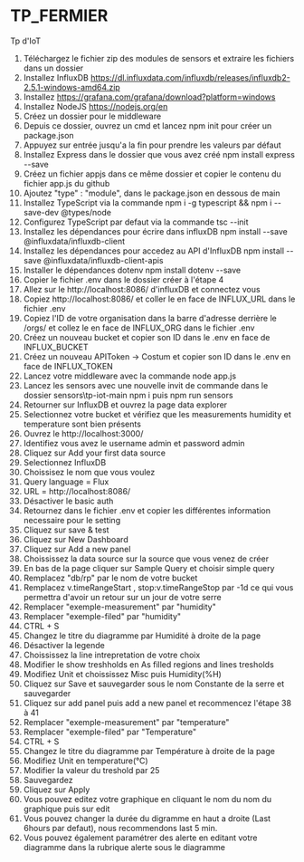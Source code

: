 # TP_FERMIER
Tp d'IoT


1. Téléchargez le fichier zip des modules de sensors et extraire les fichiers dans un dossier
2. Installez InfluxDB https://dl.influxdata.com/influxdb/releases/influxdb2-2.5.1-windows-amd64.zip
3. Installez https://grafana.com/grafana/download?platform=windows
4. Installez NodeJS https://nodejs.org/en
5. Créez un dossier pour le middleware
6. Depuis ce dossier, ouvrez un cmd et lancez npm init pour créer un package.json
7. Appuyez sur entrée jusqu'a la fin pour prendre les valeurs par défaut
8. Installez Express dans le dossier que vous avez créé npm install express --save
9. Créez un fichier appjs dans ce même dossier et copier le contenu du fichier app.js du github
10. Ajoutez "type" : "module", dans le package.json en dessous de main
11. Installez TypeScript via la commande npm i -g typescript && npm i --save-dev @types/node
12. Configurez TypeScript par defaut via la commande tsc --init
13. Installez les dépendances pour écrire dans influxDB npm install --save @influxdata/influxdb-client
14. Installez les dépendances pour accedez au API d'InfluxDB npm install --save @influxdata/influxdb-client-apis
15. Installer le dépendances dotenv npm install dotenv --save
16. Copier le fichier .env dans le dossier créer à l'étape 4
17. Allez sur le http://localhost:8086/ d'influxDB et connectez vous
18. Copiez http://localhost:8086/ et coller le en face de INFLUX_URL dans le fichier .env
19. Copiez l'ID de votre organisation dans la barre d'adresse derrière le /orgs/ et collez le en face de INFLUX_ORG dans le fichier .env
20. Créez un nouveau bucket et copier son ID dans le .env en face de INFLUX_BUCKET
21. Créez un nouveau APIToken -> Costum et copier son ID dans le .env en face de INFLUX_TOKEN
22. Lancez votre middleware avec la commande node app.js
23. Lancez les sensors avec une nouvelle invit de commande dans le dossier sensors\tp-iot-main npm i puis npm run sensors
24. Retourner sur InfluxDB et ouvrez la page data explorer
25. Selectionnez votre bucket et vérifiez que les measurements humidity et temperature sont bien présents
26. Ouvrez le http://localhost:3000/
27. Identifiez vous avez le username admin et password admin
28. Cliquez sur Add your first data source
29. Selectionnez InfluxDB
30. Choissisez le nom que vous voulez
31. Query language = Flux
32. URL = http://localhost:8086/
33. Désactiver le basic auth
34. Retournez dans le fichier .env et copier les différentes information necessaire pour le setting 
35. Cliquez sur save & test
36. Cliquez sur New Dashboard
37. Cliquez sur Add a new panel
38. Choississez la data source sur la source que vous venez de créer
39. En bas de la page cliquer sur Sample Query et choisir simple query
40. Remplacez  "db/rp" par le nom de votre bucket
41. Remplacez v.timeRangeStart , stop:v.timeRangeStop par -1d ce qui vous permettra d'avoir un retour sur un jour de votre serre
42. Remplacer "exemple-measurement" par "humidity"
43. Remplacer "exemple-filed" par "humidity"
44. CTRL + S
45. Changez le titre du diagramme par Humidité à droite de la page
46. Désactiver la legende
47. Choississez la line intrepretation de votre choix
48. Modifier le show treshholds en As filled regions and lines tresholds
49. Modifiez Unit et choississez Misc puis Humidity(%H)
50. Cliquez sur Save et sauvegarder sous le nom Constante de la serre et sauvegarder
51. Cliquez sur add panel puis add a new panel et recommencez l'étape 38 à 41
52. Remplacer "exemple-measurement" par "temperature"
53. Remplacer "exemple-filed" par "Temperature"
54. CTRL + S
55. Changez le titre du diagramme par Température à droite de la page
56. Modifiez Unit en temperature(°C)
57. Modifier la valeur du treshold par 25
58. Sauvegardez
59. Cliquez sur Apply
60. Vous pouvez editez votre graphique en cliquant le nom du nom du graphique puis sur edit
61. Vous pouvez changer la durée du digramme en haut a droite (Last 6hours par defaut), nous recommendons last 5 min.
62. Vous pouvez également paramétrer des alerte en editant votre diagramme dans la rubrique alerte sous le diagramme
